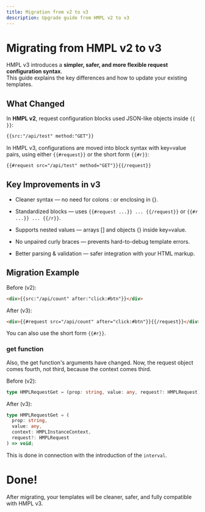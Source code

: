 ```yaml
---
title: Migration from v2 to v3
description: Upgrade guide from HMPL v2 to v3
---
```


# Migrating from HMPL v2 to v3

HMPL v3 introduces a **simpler, safer, and more flexible request configuration syntax**.  
This guide explains the key differences and how to update your existing templates.

## What Changed

In **HMPL v2**, request configuration blocks used JSON-like objects inside `{{ }}`:

```html
{{src:"/api/test" method:"GET"}}
```

In HMPL v3, configurations are moved into block syntax with key=value pairs, using either `{{#request}}` or the short form `{{#r}}`:

```html
{{#request src="/api/test" method="GET"}}{{/request}}
```

## Key Improvements in v3

- Cleaner syntax — no need for colons : or enclosing in {}.

- Standardized blocks — uses `{{#request ...}} ... {{/request}}` or `{{#r ...}} ... {{/r}}`.

- Supports nested values — arrays [] and objects {} inside key=value.

- No unpaired curly braces — prevents hard-to-debug template errors.

- Better parsing & validation — safer integration with your HTML markup.

## Migration Example

Before (v2):

```html
<div>{{src:"/api/count" after:"click:#btn"}}</div>
```

After (v3):

```html
<div>{{#request src="/api/count" after="click:#btn"}}{{/request}}</div>
```

You can also use the short form `{{#r}}`.

### get function

Also, the get function's arguments have changed. Now, the request object comes fourth, not third, because the context comes third.

Before (v2):

```typescript
type HMPLRequestGet = (prop: string, value: any, request?: HMPLRequest) => void;
```

After (v3):

```typescript
type HMPLRequestGet = (
  prop: string,
  value: any,
  context: HMPLInstanceContext,
  request?: HMPLRequest
) => void;
```

This is done in connection with the introduction of the `interval`.

# Done!

After migrating, your templates will be cleaner, safer, and fully compatible with HMPL v3.
